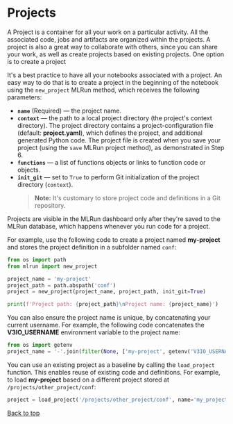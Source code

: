 <a id="top"></a>
# Projects

A Project is a container for all your work on a particular activity. All the associated code, jobs and artifacts are organized within the projects. A project is also a great way to collaborate with others, since you can share your work, as well as create projects based on existing projects.
One option is to create a project

It's a best practice to have all your notebooks associated with a project. An easy way to do that is to create a project in the beginning of the notebook using the `new_project` MLRun method, which receives the following parameters:

- **`name`** (Required) &mdash; the project name.
- **`context`** &mdash; the path to a local project directory (the project's context directory).
  The project directory contains a project-configuration file (default: **project.yaml**), which defines the project, and additional generated Python code.
  The project file is created when you save your project (using the `save` MLRun project method), as demonstrated in Step 6.
- **`functions`** &mdash; a list of functions objects or links to function code or objects.
- **`init_git`** &mdash; set to `True` to perform Git initialization of the project directory (`context`).
  > **Note:** It's customary to store project code and definitions in a Git repository.

Projects are visible in the MLRun dashboard only after they're saved to the MLRun database, which happens whenever you run code for a project.

For example, use the following code to create a project named **my-project** and stores the project definition in a subfolder named `conf`:

```python
from os import path
from mlrun import new_project

project_name = 'my-project'
project_path = path.abspath('conf')
project = new_project(project_name, project_path, init_git=True)

print(f'Project path: {project_path}\nProject name: {project_name}')
```

You can also ensure the project name is unique, by concatenating your current username. For example, the following code concatenates the **V3IO_USERNAME** environment variable to the project name:

```python
from os import getenv
project_name = '-'.join(filter(None, ['my-project', getenv('V3IO_USERNAME', None)]))
```

You can use an existing project as a baseline by calling the `load_project` function. This enables reuse of existing code and definitions. For example, to load **my-project** based on a different project stored at `/projects/other_project/conf`:

```python
project = load_project('/projects/other_project/conf', name='my_project')
```

[Back to top](#top)
